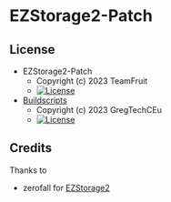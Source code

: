 # EZStorage2-Patch

## License
* EZStorage2-Patch
  - Copyright (c) 2023 TeamFruit
  - [![License](https://img.shields.io/badge/license-MIT-blue.svg?style=flat)](https://github.com/Team-Fruit/EZStorage2-Patch/blob/main/LICENSE)
* [Buildscripts](https://github.com/GregTechCEu/Buildscripts)
  - Copyright (c) 2023 GregTechCEu
  - [![License](https://img.shields.io/badge/license-MIT-blue.svg?style=flat)](https://github.com/GregTechCEu/Buildscripts/blob/master/LICENSE)

## Credits

Thanks to

* zerofall for [EZStorage2](https://github.com/zerofall/EZStorage2)